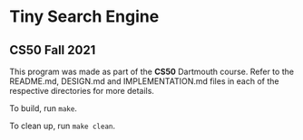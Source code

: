 # Tiny Search Engine
## CS50 Fall 2021
This program was made as part of the **CS50** Dartmouth course. Refer to the README.md, DESIGN.md and IMPLEMENTATION.md files in each of the respective directories for more details. 

To build, run `make`.

To clean up, run `make clean`.

